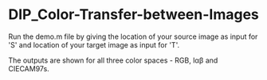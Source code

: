 # DIP_Color-Transfer-between-Images

Run the demo.m file by giving the location of your source image as input for 'S' 
and location of your target image as input for 'T'.

The outputs are shown for all three color spaces - RGB, lαβ and CIECAM97s.
